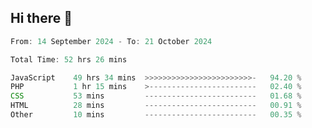 ## Hi there 👋
<!--START_SECTION:Muni-->

```Javascript
From: 14 September 2024 - To: 21 October 2024

Total Time: 52 hrs 26 mins

JavaScript    49 hrs 34 mins  >>>>>>>>>>>>>>>>>>>>>>>>-   94.20 %
PHP           1 hr 15 mins    >------------------------   02.40 %
CSS           53 mins         -------------------------   01.68 %
HTML          28 mins         -------------------------   00.91 %
Other         10 mins         -------------------------   00.35 %
```

<!--END_SECTION:Muni-->
